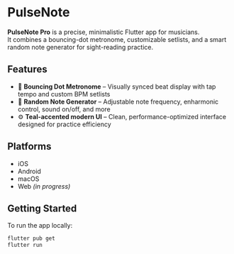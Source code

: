 # PulseNote

**PulseNote Pro** is a precise, minimalistic Flutter app for musicians.  
It combines a bouncing-dot metronome, customizable setlists, and a smart random note generator for sight-reading practice.

## Features

- 🎵 **Bouncing Dot Metronome** – Visually synced beat display with tap tempo and custom BPM setlists
- 🎹 **Random Note Generator** – Adjustable note frequency, enharmonic control, sound on/off, and more
- ⚙️ **Teal-accented modern UI** – Clean, performance-optimized interface designed for practice efficiency

## Platforms

- iOS
- Android
- macOS
- Web *(in progress)*

## Getting Started

To run the app locally:

```bash
flutter pub get
flutter run